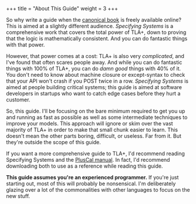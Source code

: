 +++
title = "About This Guide"
weight = 3
+++

So why write a guide when the [canonical book](https://research.microsoft.com/en-us/um/people/lamport/tla/book.html) is freely available online? This is aimed at a slightly different audience. _Specifying Systems_ is a comprehensive work that covers the total power of TLA+, down to proving that the logic is mathematically consistent.  And you can do fantastic things with that power.

However, that power comes at a cost: TLA+ is also very _complicated_, and I've found that often scares people away. And while you can do fantastic things with 100% of TLA+, you can do _damn good_ things with 40% of it. You don't need to know about machine closure or except-syntax to check that your API won't crash if you POST twice in a row. _Specifying Systems_ is aimed at people building critical systems; this guide is aimed at software developers in startups who want to catch edge cases before they hurt a customer.

So, this guide. I'll be focusing on the bare minimum required to get you up and running as fast as possible as well as some intermediate techniques to improve your models. This approach will ignore or skim over the vast majority of TLA+ in order to make that small chunk easier to learn. This doesn't mean the other parts boring, difficult, or useless. Far from it. But they're outside the scope of this guide.

If you want a more comprehensive guide to TLA+, I'd recommend reading Specifying Systems and the [PlusCal manual](https://research.microsoft.com/en-us/um/people/lamport/tla/pluscal.html). In fact, I'd recommend downloading both to use as a reference while reading this guide.

**This guide assumes you're an experienced programmer.** If you're just starting out, most of this will probably be nonsensical. I'm deliberately glazing over a lot of the commonalities with other languages to focus on the new stuff.
